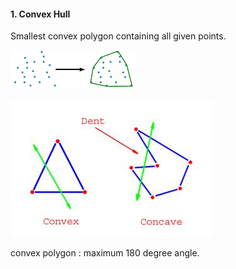  #### 1. Convex Hull
  Smallest convex polygon containing all given points.

  ![convex hull](/img/ComputerScience/convexHull1.png)

  ![convex vs concave polygon](/img/ComputerScience/Convex_and_concave.jpg)

  convex polygon : maximum 180 degree angle.
